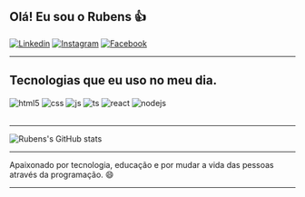 
<!--
**Rubensabimael/Rubensabimael** is a ✨ _special_ ✨ repository because its `README.md` (this file) appears on your GitHub profile.

Here are some ideas to get you started:

- 🔭 I’m currently working on ...
- 🌱 I’m currently learning ...
- 👯 I’m looking to collaborate on ...
- 🤔 I’m looking for help with ...
- 💬 Ask me about ...
- 📫 How to reach me: ...
- 😄 Pronouns: ...
- ⚡ Fun fact: ...
-->
## Olá! Eu sou o Rubens 👍
 [![Linkedin](https://img.shields.io/badge/LinkedIn-0077B5?style=for-the-badge&logo=linkedin&logoColor=white)](https://www.linkedin.com/in/rubens-abimael/) [![Instagram](https://img.shields.io/badge/Instagram-E4405F?style=for-the-badge&logo=instagram&logoColor=white)](https://www.instagram.com/rubens.abimael/) [![Facebook](https://img.shields.io/badge/Facebook-1877F2?style=for-the-badge&logo=facebook&logoColor=white)](https://www.facebook.com/rubesabinael.franca/)

<hr>

## Tecnologias que eu uso no meu dia.

<div style="display: inline_block">
  <img align="center" alt="html5" src="https://img.shields.io/badge/HTML5-E34F26?style=for-the-badge&logo=html5&logoColor=white" /> <img align="center" alt="css" src="https://img.shields.io/badge/CSS3-1572B6?style=for-the-badge&logo=css3&logoColor=white" /> <img align="center" alt="js" src="https://img.shields.io/badge/JavaScript-F7DF1E?style=for-the-badge&logo=javascript&logoColor=black" /> <img align="center" alt="ts" src="https://img.shields.io/badge/TypeScript-007ACC?style=for-the-badge&logo=typescript&logoColor=white" /> <img align="center" alt="react" src="https://img.shields.io/badge/React-20232A?style=for-the-badge&logo=react&logoColor=61DAFB" /> <img align="center" alt="nodejs" src="https://img.shields.io/badge/Node.js-43853D?style=for-the-badge&logo=node.js&logoColor=white" />
</div><br/>

<hr>


![Rubens's GitHub stats](https://github-readme-stats.vercel.app/api?username=rubensDev&show_icons=true&theme=tokyonight)


<hr>


Apaixonado por tecnologia, educação e por mudar a vida das pessoas através da programação. 😄

<hr>






